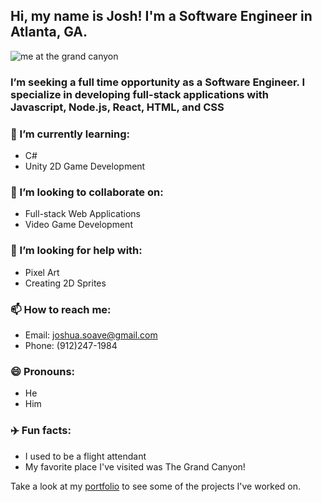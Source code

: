 

## Hi, my name is Josh! I'm a Software Engineer in Atlanta, GA.

![me at the grand canyon](https://i.imgur.com/UFMiZ23.jpg?2)

### I’m seeking a full time opportunity as a Software Engineer. I specialize in developing full-stack applications with Javascript, Node.js, React, HTML, and CSS
### 🌱 I’m currently learning:
- C# 
- Unity 2D Game Development 
### 👯 I’m looking to collaborate on:
- Full-stack Web Applications 
- Video Game Development
### 🤔 I’m looking for help with: 
- Pixel Art 
- Creating 2D Sprites
### 📫 How to reach me: 
- Email: joshua.soave@gmail.com
- Phone: (912)247-1984
### 😄 Pronouns: 
 - He
 - Him
### :airplane: Fun facts: 
 - I used to be a flight attendant 
 - My favorite place I've visited was The Grand Canyon! 


Take a look at my [portfolio](https://joshsoave.com/) to see some of the projects I've worked on.
